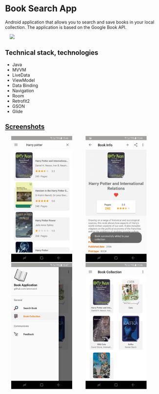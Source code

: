 # Book Search App
Android application that allows you to search and save books in your local collection. The application is based on the Google Book API.
<p><img src="https://github.com/anovosvit/bookSearch/blob/master/screenshots/booksearch.gif" width="300px" hspace="15"/></p>

## Technical stack, technologies
* Java
* MVVM
* LiveData
* ViewModel
* Data Binding
* Navigation
* Room
* Retrofit2
* GSON
* Glide

## [Screenshots](https://github.com/anovosvit/bookSearch/tree/master/screenshots)
<p><img src="https://github.com/anovosvit/bookSearch/blob/master/screenshots/search_result.jpeg" width="200px" hspace="20"/> 
<img src="https://github.com/anovosvit/bookSearch/blob/master/screenshots/book_info.jpeg" width="200px" hspace="20"/>
<img src="https://github.com/anovosvit/bookSearch/blob/master/screenshots/nav_drawer.jpeg" width="200px" hspace="20"/>
<img src="https://github.com/anovosvit/bookSearch/blob/master/screenshots/collection.jpeg" width="200px" hspace="20"/> </p>
